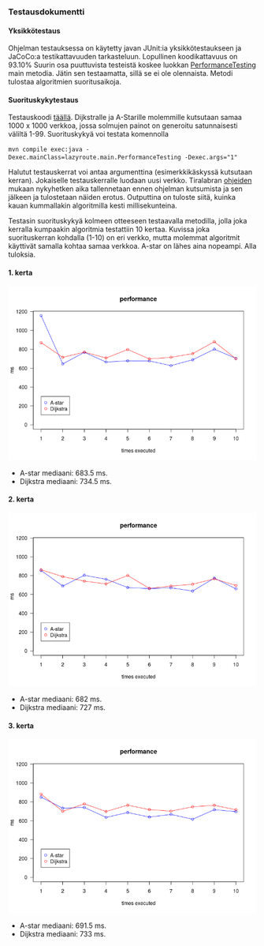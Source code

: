 ### Testausdokumentti

#### Yksikkötestaus

Ohjelman testauksessa on käytetty javan JUnit:ia yksikkötestaukseen ja JaCoCo:a testikattavuuden tarkasteluun. Lopullinen koodikattavuus on 93.10% Suurin osa puuttuvista testeistä koskee luokkan [PerformanceTesting](https://github.com/inkeriV/lazy-route/blob/master/lazy-route/src/main/java/lazyroute/main/PerformanceTesting.java) main metodia. Jätin sen testaamatta, sillä se ei ole olennaista. Metodi tulostaa algoritmien suoritusaikoja.


#### Suorituskykytestaus

Testauskoodi [täällä](https://github.com/inkeriV/lazy-route/blob/master/lazy-route/src/main/java/lazyroute/main/PerformanceTesting.java).
Dijkstralle ja A-Starille molemmille kutsutaan samaa 1000 x 1000 verkkoa, jossa solmujen painot on generoitu satunnaisesti väliltä 1-99. Suorituskykyä voi testata komennolla 
```
mvn compile exec:java -Dexec.mainClass=lazyroute.main.PerformanceTesting -Dexec.args="1"
``` 
Halutut testauskerrat voi antaa argumenttina (esimerkkikäskyssä kutsutaan kerran). Jokaiselle testauskerralle luodaan uusi verkko.
Tiralabran [ohjeiden](https://github.com/TiraLabra/2018_loppu/wiki/Suorituskykytestauksesta) mukaan nykyhetken aika tallennetaan ennen ohjelman kutsumista ja sen jälkeen ja tulostetaan näiden erotus.
Outputtina on tuloste siitä, kuinka kauan kummallakin algoritmilla kesti millisekunteina.

Testasin suorituskykyä kolmeen otteeseen testaavalla metodilla, jolla joka kerralla kumpaakin algoritmia testattiin 10 kertaa. Kuvissa joka suorituskerran kohdalla (1-10) on eri verkko, mutta molemmat algoritmit käyttivät samalla kohtaa samaa verkkoa. A-star on lähes aina nopeampi. Alla tuloksia.

#### 1. kerta

![eka](https://github.com/inkeriV/lazy-route/blob/master/docs/pictures/suorituskyky1.png)

* A-star mediaani: 683.5 ms.
* Dijkstra mediaani: 734.5 ms. 

#### 2. kerta

![toka](https://github.com/inkeriV/lazy-route/blob/master/docs/pictures/suoritus2.png)

* A-star mediaani: 682 ms.
* Dijkstra mediaani: 727 ms.

#### 3. kerta

![kolm](https://github.com/inkeriV/lazy-route/blob/master/docs/pictures/suoritus3.png)

* A-star mediaani: 691.5 ms.
* Dijkstra mediaani: 733 ms.





